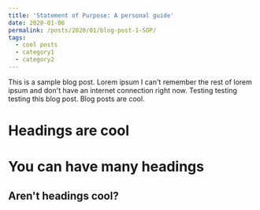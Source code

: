 ```yaml
---
title: 'Statement of Purpose: A personal guide'
date: 2020-01-06
permalink: /posts/2020/01/blog-post-1-SOP/
tags:
  - cool posts
  - category1
  - category2
---
```


This is a sample blog post. Lorem ipsum I can't remember the rest of lorem ipsum and don't have an internet connection right now. Testing testing testing this blog post. Blog posts are cool.

Headings are cool
======

You can have many headings
======

Aren't headings cool?
------
